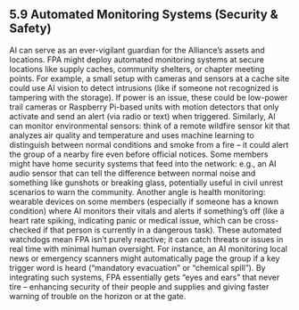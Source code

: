 ## 5.9 Automated Monitoring Systems (Security & Safety)

AI can serve as an ever-vigilant guardian for the Alliance’s assets and locations. FPA might deploy automated monitoring systems at secure locations like supply caches, community shelters, or chapter meeting points. For example, a small setup with cameras and sensors at a cache site could use AI vision to detect intrusions (like if someone not recognized is tampering with the storage). If power is an issue, these could be low-power trail cameras or Raspberry Pi-based units with motion detectors that only activate and send an alert (via radio or text) when triggered. Similarly, AI can monitor environmental sensors: think of a remote wildfire sensor kit that analyzes air quality and temperature and uses machine learning to distinguish between normal conditions and smoke from a fire – it could alert the group of a nearby fire even before official notices. Some members might have home security systems that feed into the network: e.g., an AI audio sensor that can tell the difference between normal noise and something like gunshots or breaking glass, potentially useful in civil unrest scenarios to warn the community. Another angle is health monitoring: wearable devices on some members (especially if someone has a known condition) where AI monitors their vitals and alerts if something’s off (like a heart rate spiking, indicating panic or medical issue, which can be cross-checked if that person is currently in a dangerous task). These automated watchdogs mean FPA isn’t purely reactive; it can catch threats or issues in real time with minimal human oversight. For instance, an AI monitoring local news or emergency scanners might automatically page the group if a key trigger word is heard (“mandatory evacuation” or “chemical spill”). By integrating such systems, FPA essentially gets “eyes and ears” that never tire – enhancing security of their people and supplies and giving faster warning of trouble on the horizon or at the gate.